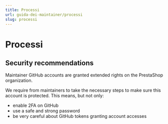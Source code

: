 ```yaml
---
title: Processi
url: guida-dei-maintainer/processi
slug: processi
---
```


# Processi

## Security recommendations

Maintainer GitHub accounts are granted extended rights on the PrestaShop organization.

We require from maintainers to take the necessary steps to make sure this account is protected. This means, but not only:
- enable 2FA on GitHub
- use a safe and strong password
- be very careful about GitHub tokens granting account accesses
